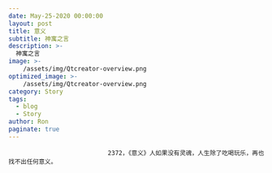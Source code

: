 ```yaml
---
date: May-25-2020 00:00:00
layout: post
title: 意义
subtitle: 神寓之言
description: >-
  神寓之言
image: >-
    /assets/img/Qtcreator-overview.png
optimized_image: >-
    /assets/img/Qtcreator-overview.png
category: Story
tags:
  - blog
  - Story
author: Ron
paginate: true
---
```


							　　2372，《意义》人如果没有灵魂，人生除了吃喝玩乐，再也找不出任何意义。
							
							
						